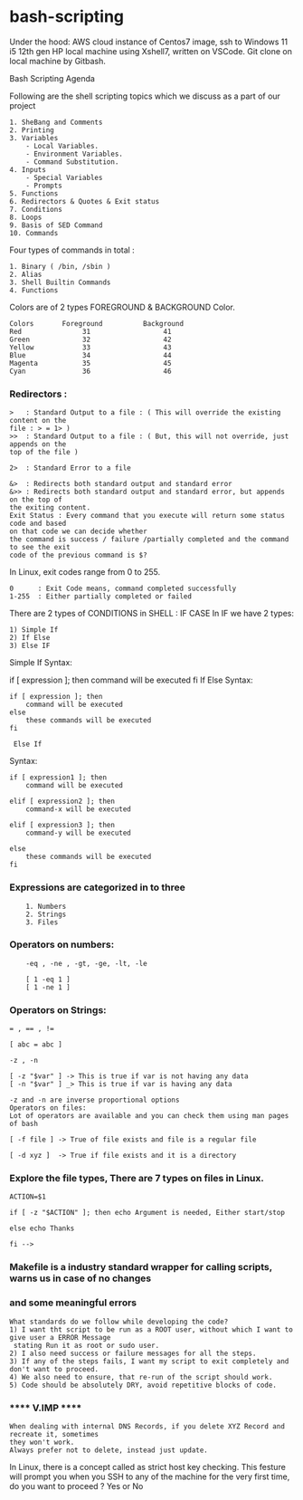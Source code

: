 # bash-scripting

Under the hood:
AWS cloud instance of Centos7 image, ssh to Windows 11 i5 12th gen HP local machine using Xshell7, written on VSCode.
Git clone on local machine by Gitbash.

Bash Scripting Agenda

Following are the shell scripting topics which we discuss as a part of our project
```
1. SheBang and Comments
2. Printing
3. Variables
    - Local Variables.
    - Environment Variables.
    - Command Substitution.
4. Inputs
    - Special Variables
    - Prompts
5. Functions
6. Redirectors & Quotes & Exit status 
7. Conditions
8. Loops
9. Basis of SED Command
10. Commands
```

Four types of commands in total :
```
1. Binary ( /bin, /sbin )
2. Alias 
3. Shell Builtin Commands
4. Functions
```

Colors are of 2 types FOREGROUND & BACKGROUND Color.
```
Colors       Foreground          Background
Red               31                  41
Green             32                  42
Yellow            33                  43
Blue              34                  44
Magenta           35                  45
Cyan              36                  46
```

### Redirectors :
```
>   : Standard Output to a file : ( This will override the existing content on the 
file : > = 1> )
>>  : Standard Output to a file : ( But, this will not override, just appends on the
top of the file )

2>  : Standard Error to a file  

&>  : Redirects both standard output and standard error
&>> : Redirects both standard output and standard error, but appends on the top of 
the exiting content.
Exit Status : Every command that you execute will return some status code and based
on that code we can decide whether 
the command is success / failure /partially completed and the command to see the exit
code of the previous command is $?
```

In Linux, exit codes range from 0 to 255.
```
0      : Exit Code means, command completed successfully
1-255  : Either partially completed or failed 
```

There are 2 types of CONDITIONS in SHELL :
IF
CASE
In IF we have 2 types:
```
1) Simple If
2) If Else 
3) Else IF
```

Simple If
Syntax:

if [ expression ]; then
    command will be executed
fi 
If Else
Syntax:
```
if [ expression ]; then
    command will be executed
else
    these commands will be executed
fi 

 Else If
 ```
Syntax:
```
if [ expression1 ]; then
    command will be executed

elif [ expression2 ]; then 
    command-x will be executed

elif [ expression3 ]; then 
    command-y will be executed

else
    these commands will be executed
fi 
```


### Expressions are categorized in to three
```
    1. Numbers
    2. Strings
    3. Files
```

### Operators on numbers:
```
    -eq , -ne , -gt, -ge, -lt, -le

    [ 1 -eq 1 ] 
    [ 1 -ne 1 ]
```

### Operators on Strings:
```
= , == , !=

[ abc = abc ]

-z , -n 

[ -z "$var" ] -> This is true if var is not having any data
[ -n "$var" ] _> This is true if var is having any data

-z and -n are inverse proportional options
Operators on files:
Lot of operators are available and you can check them using man pages of bash 

[ -f file ] -> True of file exists and file is a regular file 

[ -d xyz ]  -> True if file exists and it is a directory
```

### Explore the file types, There are 7 types on files in Linux.
```
ACTION=$1

if [ -z "$ACTION" ]; then echo Argument is needed, Either start/stop

else echo Thanks

fi -->
```

### Makefile is a industry standard wrapper for calling scripts, warns us in case of no changes
### and some meaningful errors
```
What standards do we follow while developing the code?
1) I want tht script to be run as a ROOT user, without which I want to give user a ERROR Message
 stating Run it as root or sudo user. 
2) I also need success or failure messages for all the steps.
3) If any of the steps fails, I want my script to exit completely and don't want to proceed.
4) We also need to ensure, that re-run of the script should work.
5) Code should be absolutely DRY, avoid repetitive blocks of code.
```

### **** V.IMP ****
```
When dealing with internal DNS Records, if you delete XYZ Record and recreate it, sometimes
they won't work.
Always prefer not to delete, instead just update.
```
In Linux, there is a concept called as strict host key checking. This festure will prompt you
when you SSH to any of the machine for the very first time, do you want to proceed ? Yes or No

